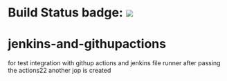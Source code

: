 # Build Status badge: ![](https://github.com/Mohamed-Zakaria333/jenkins-and-githupactions/actions/workflows/ci.yml/badge.svg)
# jenkins-and-githupactions
for test integration with githup actions and jenkins file runner
after passing the actions22
another jop is created

